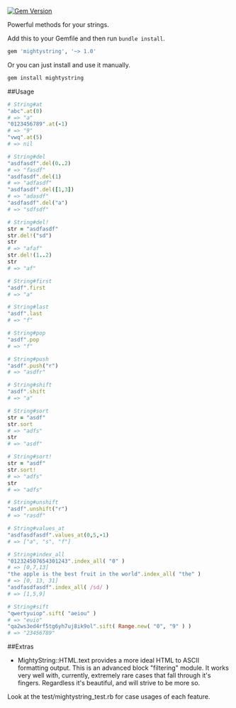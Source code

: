 [![Gem Version](https://badge.fury.io/rb/mightystring.svg)](http://badge.fury.io/rb/mightystring)

Powerful methods for your strings.

Add this to your Gemfile and then run `bundle install`.
```ruby
gem 'mightystring', '~> 1.0'
```

Or you can just install and use it manually.
```ruby
gem install mightystring
```
##Usage

```ruby
# String#at
"abc".at(0)
# => "a"
"0123456789".at(-1)
# => "9"
"vwq".at(5)
# => nil

# String#del
"asdfasdf".del(0..2)
# => "fasdf"
"asdfasdf".del(1)
# => "adfasdf"
"asdfasdf".del([1,3])
# => "adasdf"
"asdfasdf".del("a")
# => "sdfsdf"

# String#del!
str = "asdfasdf"
str.del!("sd")
str
# => "afaf"
str.del!(1..2)
str
# => "af"

# String#first
"asdf".first
# => "a"

# String#last
"asdf".last
# => "f"

# String#pop
"asdf".pop
# => "f"

# String#push
"asdf".push("r")
# => "asdfr"

# String#shift
"asdf".shift
# => "a"

# String#sort
str = "asdf"
str.sort
# => "adfs"
str
# => "asdf"

# String#sort!
str = "asdf"
str.sort!
# => "adfs"
str
# => "adfs"

# String#unshift
"asdf".unshift("r")
# => "rasdf"

# String#values_at
"asdfasdfasdf".values_at(0,5,-1)
# => ["a", "s", "f"]

# String#index_all
"012324507654301243".index_all( "0" )
# => [0,7,13]
"the apple is the best fruit in the world".index_all( "the" )
# => [0, 13, 31]
"asdfasdfasdf".index_all( /sd/ )
# => [1,5,9]

# String#sift
"qwertyuiop".sift( "aeiou" )
# => "euio"
"qa2ws3ed4rf5tg6yh7uj8ik9ol".sift( Range.new( "0", "9" ) )
# => "23456789"
```

##Extras
 * MightyString::HTML.text provides a more ideal HTML to ASCII formatting output.  This is an advanced block "filtering" module.  It works very well with, currently, extremely rare cases that fall through it's fingers.  Regardless it's beautiful, and will strive to be more so.
 
Look at the test/mightystring_test.rb for case usages of each feature.
